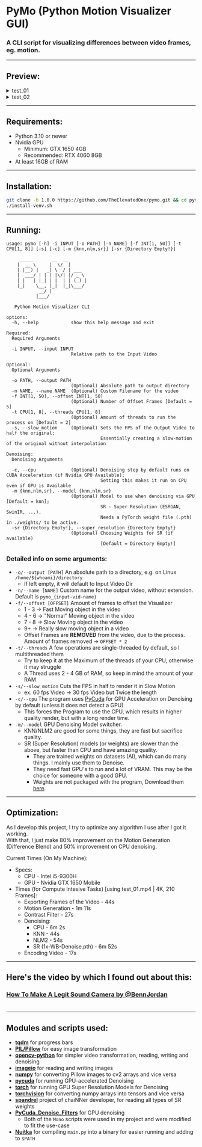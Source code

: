 # PyMo (Python Motion Visualizer GUI)
### A CLI script for visualizing differences between video frames, eg. motion.

---

## Preview:

<details>
     <summary>test_01</summary>
     <video src="https://github.com/user-attachments/assets/fb343f2b-77e3-499a-925a-2cc816e2bcc5"></video>
     <hr>
     <h3>KNN PyCUDA</h3>
     <video src="https://github.com/user-attachments/assets/865683c9-b03c-43d7-a301-5b31e13161e5"></video>
     <h3>NLM2 PyCUDA</h3>
     <video src="https://github.com/user-attachments/assets/ff525d74-a4f6-42ed-8bda-7c2b3789256d"></video>
     <h3>CPU</h3>
     <video src="https://github.com/user-attachments/assets/39a1633f-248f-41e4-bab0-532e9125a24e"></video>
</details>

<details>
     <summary>test_02</summary>
     <video src="https://github.com/user-attachments/assets/104d2347-27bf-44f2-8418-94abc265527b"></video>
     <hr>
     <h3>KNN PyCUDA</h3>
     <video src="https://github.com/user-attachments/assets/a3b082ca-35d3-4b3d-8593-68edb36dd65e"></video>
     <h3>NLM2 PyCUDA</h3>
     <video src="https://github.com/user-attachments/assets/72ddcabe-0c50-4719-8c85-0aa36803ba5c"></video>
     <h3>CPU</h3>
     <video src="https://github.com/user-attachments/assets/deeb1c6f-94c2-46e4-8f69-f4a36ed08653"></video>
</details>

---

## Requirements:
- Python 3.10 or newer
- Nvidia GPU
  - Minimum: GTX 1650 4GB
  - Recommended: RTX 4060 8GB
- At least 16GB of RAM

---

## Installation:
```bash
git clone -b 1.0.0 https://github.com/TheElevatedOne/pymo.git && cd pymo
./install-venv.sh
```

---

## Running:
```
usage: pymo [-h] -i INPUT [-o PATH] [-n NAME] [-f INT[1, 50]] [-t CPU[1, 8]] [-s] [-c] [-m {knn,nlm,sr}] [-sr {Directory Empty!}]

     _____       __  __       
    |  __ \     |  \/  |      
    | |__) |   _| \  / | ___  
    |  ___/ | | | |\/| |/ _ \ 
    | |   | |_| | |  | | (_) |
    |_|    \__, |_|  |_|\___/ 
            __/ |             
           |___/              

   Python Motion Visualizer CLI

options:
  -h, --help            show this help message and exit

Required:
  Required Arguments

  -i INPUT, --input INPUT
                        Relative path to the Input Video

Optional:
  Optional Arguments

  -o PATH, --output PATH
                        (Optional) Absolute path to output directory
  -n NAME, --name NAME  (Optional) Custom Filename for the video
  -f INT[1, 50], --offset INT[1, 50]
                        (Optional) Number of Offset Frames [Default = 5]
  -t CPU[1, 8], --threads CPU[1, 8]
                        (Optional) Amount of threads to run the process on [Default = 2]
  -s, --slow_motion     (Optional) Sets the FPS of the Output Video to half the original;
                                   Essentially creating a slow-motion of the original without interpolation

Denoising:
  Denoising Arguments

  -c, --cpu             (Optional) Denoising step by default runs on CUDA Acceleration (if Nvidia GPU Available);
                                   Setting this makes it run on CPU even if GPU is Available
  -m {knn,nlm,sr}, --model {knn,nlm,sr}
                        (Optional) Model to use when denoising via GPU [Default = knn];
                                   SR - Super Resolution (ESRGAN, SwinIR, ...), 
                                   Needs a PyTorch weight file (.pth) in ./weights/ to be active.
  -sr {Directory Empty!}, --super_resolution {Directory Empty!}
                        (Optional) Choosing Weights for SR (if available)
                                   [Default = Directory Empty!]

```

### Detailed info on some arguments:
- `-o/--output [PATH]` An absolute path to a directory, e.g. on Linux `/home/${whoami}/directory`
  - If left empty, it will default to Input Video Dir
- `-n/--name [NAME]` Custom name for the output video, without extension. Default is `pymo_{input-vid-name}`
- `-f/--offset [OFFSET]` Amount of frames to offset the Visualizer
  - 1 - 3 -> Fast Moving object in the video
  - 4 - 6 -> "Normal" Moving object in the video
  - 7 - 8 -> Slow Moving object in the video
  - 9+ -> Really slow moving object in a video
  - Offset Frames are **REMOVED** from the video, due to the process. Amount of frames removed -> `OFFSET * 2`
- `-t/--threads` A few operations are single-threaded by default, so I multithreaded them
  - Try to keep it at the Maximum of the threads of your CPU, otherwise it may struggle
  - A Thread uses 2 - 4 GB of RAM, so keep in mind the amount of your RAM
- `-s/--slow_motion` Cuts the FPS in half to render it in Slow Motion
  - ex. 60 fps Video -> 30 fps Video but Twice the length
- `-c/--cpu` The program uses [PyCuda](https://pypi.org/project/pycuda/) for GPU Acceleration on Denoising by default (unless it does not detect a GPU)
  - This forces the Program to use the CPU, which results in higher quality render, but with a long render time.
- `-m/--model` GPU Denoising Model switcher.
  - KNN/NLM2 are good for some things, they are fast but sacrifice quality.
  - SR (Super Resolution) models (or weights) are slower than the above, but faster than CPU and have amazing quality.
    - They are trained weights on datasets (AI), which can do many things. I mainly use them to Denoise.
    - They need fast GPU's to run and a lot of VRAM. This may be the choice for someone with a good GPU.
    - Weights are not packaged with the program, Download them [here](./weights/README.md).

---

## Optimization:
As I develop this project, I try to optimize any algorithm I use after I got it working.<br>
With that, I just make 80% improvement on the Motion Generation (Difference Blend) and 50% improvement on CPU denoising.

Current Times (On My Machine):
- Specs:
  - CPU - Intel i5-9300H
  - GPU - Nvidia GTX 1650 Mobile
- Times (for Compute Intesive Tasks) [using test_01.mp4 | 4K, 210 Frames]:
  - Exporting Frames of the Video - 44s
  - Motion Generation - 1m 11s
  - Contrast Filter - 27s
  - Denoising:
    - CPU - 6m 2s
    - KNN - 44s
    - NLM2 - 54s
    - SR (1x-WB-Denoise.pth) - 6m 52s
  - Encoding Video - 17s

---

## Here's the video by which I found out about this: 
### [How To Make A Legit Sound Camera by @BennJordan](https://www.youtube.com/watch?v=c5ynZ3lMQJc) <br><br>

---

## Modules and scripts used:
- [**tqdm**](https://pypi.org/project/tqdm/) for progress bars
- [**PIL/Pillow**](https://pypi.org/project/pillow/) for easy image transformation
- [**opencv-python**](https://pypi.org/project/opencv-python/) for simpler video transformation, reading, writing and denoising
- [**imageio**](https://pypi.org/project/imageio/) for reading and writing images
- [**numpy**](https://pypi.org/project/numpy/) for converting Pillow images to cv2 arrays and vice versa
- [**pycuda**](https://pypi.org/project/pycuda/) for running GPU-accelerated Denoising
- [**torch**](https://pypi.org/project/torch/) for running GPU Super Resolution Models for Denoising
- [**torchvision**](https://pypi.org/project/torchvision/) for converting numpy arrays into tensors and vice versa
- [**spandrel**](https://pypi.org/project/spandrel/) project of chaiNNer developer, for reading all types of SR weights
- [**PyCuda_Denoise_Filters**](https://github.com/AlainPaillou/PyCuda_Denoise_Filters) for GPU denoising
  - Both of the `Mono` scripts were used in my project and were modified to fit the use-case
- [**Nuitka**](https://pypi.org/project/Nuitka/) for compiling `main.py` into a binary for easier running and adding to `$PATH`
<br>
<br>